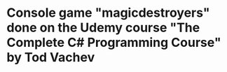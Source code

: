 # Console game "magicdestroyers" done on the Udemy course "The Complete C# Programming Course" by Tod Vachev
